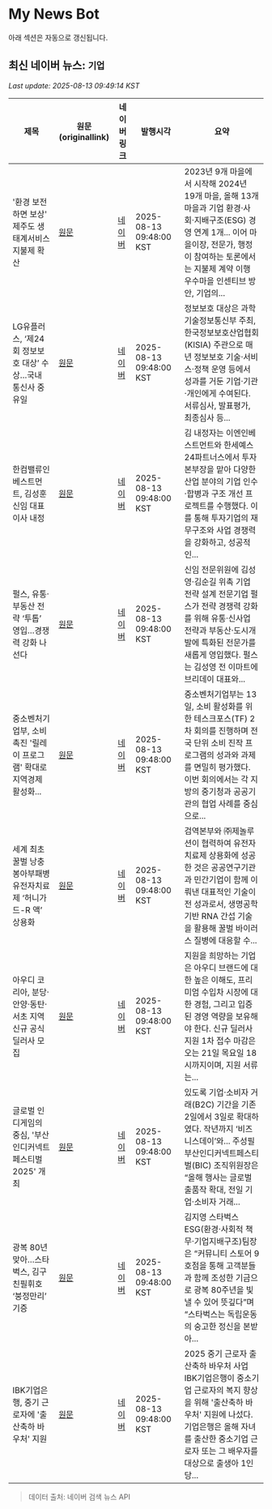 # My News Bot

아래 섹션은 자동으로 갱신됩니다.

<!-- NEWS:START -->
## 최신 네이버 뉴스: `기업`
_Last update: 2025-08-13 09:49:14 KST_

| 제목 | 원문(originallink) | 네이버 링크 | 발행시각 | 요약 |
|---|---|---|---|---|
| '환경 보전하면 보상' 제주도 생태계서비스지불제 확산 | [원문](http://www.headlinejeju.co.kr/news/articleView.html?idxno=575388) | [네이버](http://www.headlinejeju.co.kr/news/articleView.html?idxno=575388) | 2025-08-13 09:48:00 KST | 2023년 9개 마을에서 시작해 2024년 19개 마을, 올해 13개 마을과 기업 환경‧사회‧지배구조(ESG) 경영 연계 1개... 이어 마을이장, 전문가, 행정이 참여하는 토론에서는 지불제 계약 이행 우수마을 인센티브 방안, 기업의... |
| LG유플러스, ‘제24회 정보보호 대상’ 수상…국내 통신사 중 유일 | [원문](https://www.fetv.co.kr/news/article.html?no=198893) | [네이버](https://www.fetv.co.kr/news/article.html?no=198893) | 2025-08-13 09:48:00 KST | 정보보호 대상은 과학기술정보통신부 주최, 한국정보보호산업협회(KISIA) 주관으로 매년 정보보호 기술·서비스·정책 운영 등에서 성과를 거둔 기업·기관·개인에게 수여된다. 서류심사, 발표평가, 최종심사 등... |
| 한컴밸류인베스트먼트, 김성훈 신임 대표이사 내정 | [원문](http://www.srtimes.kr/news/articleView.html?idxno=183496) | [네이버](http://www.srtimes.kr/news/articleView.html?idxno=183496) | 2025-08-13 09:48:00 KST | 김 내정자는 이엔인베스트먼트와 한세예스24파트너스에서 투자본부장을 맡아 다양한 산업 분야의 기업 인수·합병과 구조 개선 프로젝트를 수행했다. 이를 통해 투자기업의 재무구조와 사업 경쟁력을 강화하고, 성공적인... |
| 펄스, 유통·부동산 전략 ‘투톱’ 영입…경쟁력 강화 나선다 | [원문](https://www.kgnews.co.kr/news/article.html?no=859549) | [네이버](https://www.kgnews.co.kr/news/article.html?no=859549) | 2025-08-13 09:48:00 KST | 신임 전문위원에 김성영·김순길 위촉 기업 전략 설계 전문기업 펄스가 전략 경쟁력 강화를 위해 유통·신사업 전략과 부동산·도시개발에 특화된 전문가를 새롭게 영입했다. 펄스는 김성영 전 이마트에브리데이 대표와... |
| 중소벤처기업부, 소비 촉진 '릴레이 프로그램' 확대로 지역경제 활성화... | [원문](https://www.gokorea.kr/news/articleView.html?idxno=835885) | [네이버](https://www.gokorea.kr/news/articleView.html?idxno=835885) | 2025-08-13 09:48:00 KST | 중소벤처기업부는 13일, 소비 활성화를 위한 테스크포스(TF) 2차 회의를 진행하며 전국 단위 소비 진작 프로그램의 성과와 과제를 면밀히 평가했다. 이번 회의에서는 각 지방의 중기청과 공공기관의 협업 사례를 중심으로... |
| 세계 최초 꿀벌 낭충봉아부패병 유전자치료제 ‘허니가드-R 액’ 상용화 | [원문](https://www.newsam.co.kr/news/article.html?no=40761) | [네이버](https://www.newsam.co.kr/news/article.html?no=40761) | 2025-08-13 09:48:00 KST | 검역본부와 ㈜제놀루션이 협력하여 유전자치료제 상용화에 성공한 것은 공공연구기관과 민간기업이 함께 이뤄낸 대표적인 기술이전 성과로서, 생명공학 기반 RNA 간섭 기술을 활용해 꿀벌 바이러스 질병에 대응할 수... |
| 아우디 코리아, 분당·안양·동탄·서초 지역 신규 공식 딜러사 모집 | [원문](https://www.cstimes.com/news/articleView.html?idxno=661644) | [네이버](https://www.cstimes.com/news/articleView.html?idxno=661644) | 2025-08-13 09:48:00 KST | 지원을 희망하는 기업은 아우디 브랜드에 대한 높은 이해도, 프리미엄 수입차 시장에 대한 경험, 그리고 입증된 경영 역량을 보유해야 한다. 신규 딜러사 지원 1차 접수 마감은 오는 21일 목요일 18시까지이며, 지원 서류는... |
| 글로벌 인디게임의 중심, '부산인디커넥트페스티벌2025' 개최 | [원문](https://www.gamechosun.co.kr/webzine/article/view.php?no=215910) | [네이버](https://www.gamechosun.co.kr/webzine/article/view.php?no=215910) | 2025-08-13 09:48:00 KST | 있도록 기업·소비자 거래(B2C) 기간을 기존 2일에서 3일로 확대하였다. 작년까지 ‘비즈니스데이’와... 주성필 부산인디커넥트페스티벌(BIC) 조직위원장은 “올해 행사는 글로벌 출품작 확대, 전일 기업·소비자 거래... |
| 광복 80년 맞아…스타벅스, 김구 친필휘호 ‘붕정만리’ 기증 | [원문](https://www.sedaily.com/NewsView/2GWLYQ30UL) | [네이버](https://n.news.naver.com/mnews/article/011/0004520477?sid=101) | 2025-08-13 09:48:00 KST | 김지영 스타벅스 ESG(환경·사회적 책무·기업지배구조)팀장은 “커뮤니티 스토어 9호점을 통해 고객분들과 함께 조성한 기금으로 광복 80주년을 빛낼 수 있어 뜻깊다”며 “스타벅스는 독립운동의 숭고한 정신을 본받아... |
| IBK기업은행, 중기 근로자에 '출산축하 바우처' 지원 | [원문](https://www.handmk.com/news/articleView.html?idxno=32010) | [네이버](https://www.handmk.com/news/articleView.html?idxno=32010) | 2025-08-13 09:48:00 KST | 2025 중기 근로자 출산축하 바우처 사업  IBK기업은행이 중소기업 근로자의 복지 향상을 위해 '출산축하 바우처' 지원에 나섰다. 기업은행은 올해 자녀를 출산한 중소기업 근로자 또는 그 배우자를 대상으로 출생아 1인당... |

> 데이터 출처: 네이버 검색 뉴스 API
<!-- NEWS:END -->
